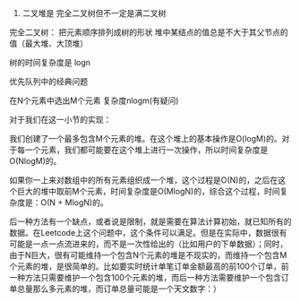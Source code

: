 1. 二叉堆是 完全二叉树但不一定是满二叉树

完全二叉树： 把元素顺序排列成树的形状
堆中某结点的值总是不大于其父节点的值（最大堆、大顶堆）


树的时间复杂度是 logn

优先队列中的经典问题

在N个元素中选出M个元素
复杂度nlogm(有疑问)



对于我们在这一小节的实现：

我们创建了一个最多包含M个元素的堆。在这个堆上的基本操作是O(logM)的。对于每一个元素，我们都可能要在这个堆上进行一次操作，所以时间复杂度是O(NlogM)的。



如果你一上来对数组中的所有元素组织成一个堆，这个过程是O(N)的，之后在这个巨大的堆中取前M个元素，时间复杂度是O(MlogN)的，综合这个过程，时间复杂度是：O(N + MlogN)的。



后一种方法有一个缺点，或者说是限制，就是需要在算法计算初始，就已知所有的数据。在Leetcode上这个问题中，这个条件可以满足。但是在实际中，数据很有可能是一点一点流进来的，而不是一次性给出的（比如用户的下单数据）；同时，由于N巨大，很有可能维持一个包含N个元素的堆是不现实的，而维持一个包含M个元素的堆，是很简单的。比如要实时统计单笔订单金额最高的前100个订单，前一种方法只需要维护一个包含100个元素的堆，而后一种方法需要维护一个包含订单总量那么多元素的堆，而订单总量可能是一个天文数字：）